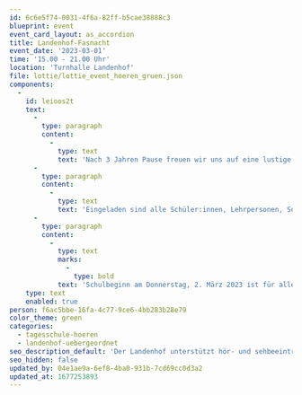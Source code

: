 ```yaml
---
id: 6c6e5f74-0031-4f6a-82ff-b5cae38888c3
blueprint: event
event_card_layout: as_accordion
title: Landenhof-Fasnacht
event_date: '2023-03-01'
time: '15.00 - 21.00 Uhr'
location: 'Turnhalle Landenhof'
file: lottie/lottie_event_hoeren_gruen.json
components:
  -
    id: leioos2t
    text:
      -
        type: paragraph
        content:
          -
            type: text
            text: 'Nach 3 Jahren Pause freuen wir uns auf eine lustige und gesellige Fasnachtsparty mit unterhaltsamen Darbietungen, Spielen und Tänzen!'
      -
        type: paragraph
        content:
          -
            type: text
            text: 'Eingeladen sind alle Schüler:innen, Lehrpersonen, Sozialpädagog:innen, Mitarbeitende Verwaltung und Ökonomie.'
      -
        type: paragraph
        content:
          -
            type: text
            marks:
              -
                type: bold
            text: 'Schulbeginn am Donnerstag, 2. März 2023 ist für alle Schüler:innen um 08.50 Uhr'
    type: text
    enabled: true
person: f6ac5bbe-16fa-4c77-9ce6-4bb283b28e79
color_theme: green
categories:
  - tagesschule-hoeren
  - landenhof-uebergeordnet
seo_description_default: 'Der Landenhof unterstützt hör- und sehbeeinträchtigte Kinder & Jugendliche in ihrem selbstbestimmten Leben durch Förderung ihrer Fähigkeiten & Entwicklung'
seo_hidden: false
updated_by: 04e1ae9a-6ef8-4ba0-931b-7cd69cc0d3a2
updated_at: 1677253893
---
```

